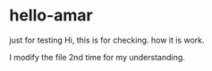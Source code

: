 # hello-amar
just for testing
Hi, this is for checking. how it is work.

I modify the file 2nd time for my understanding.
